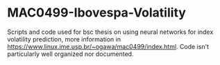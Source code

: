 # MAC0499-Ibovespa-Volatility

Scripts and code used for bsc thesis on using neural networks for index volatility prediction, more information in https://www.linux.ime.usp.br/~ogawa/mac0499/index.html.
Code isn't particularly well organized nor documented. 
